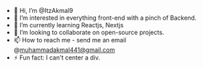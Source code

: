 - 👋 Hi, I’m @ItzAkmal9
- 👀 I’m interested in everything front-end with a pinch of Backend.
- 🌱 I’m currently learning Reactjs, Nextjs
- 💞️ I’m looking to collaborate on open-source projects.
- 📫 How to reach me - send me an email @muhammadakmal441@gmail.com
- ⚡ Fun fact: I can't center a div. 

